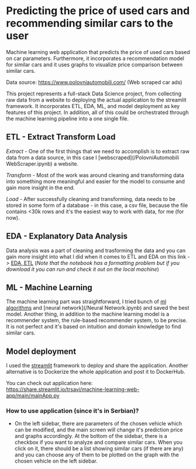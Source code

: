 # Predicting the price of used cars and recommending similar cars to the user

Machine learning web application that predicts the price of used cars based on car parameters. Furthermore, it incorporates a recommendation model for similar cars and it uses graphs to visualize price comparison between similar cars.


Data source: https://www.polovniautomobili.com/ (Web scraped car ads)


This project represents a full-stack Data Science project, from collecting raw data from a website to deploying the actual application to the streamlit framework. It incorporates ETL, EDA, ML, and model deployment as key features of this project. In addition, all of this could be orchestrated through the machine learning pipeline into a one single file. 

## ETL - Extract Transform Load

*Extract* - One of the first things that we need to accomplish is to extract raw data from a data source, in this case I [webscraped](/PolovniAutomobili WebScraper.ipynb) a website.

*Transform* - Most of the work was around cleaning and transforming data into something more meaningful and easier for the model to consume and gain more insight in the end. 

*Load* - After successfully cleaning and transforming, data needs to be stored in some form of a database - in this case, a csv file, because the file contains <30k rows and it's the easiest way to work with data, for me (for now).

## EDA  - Explanatory Data Analysis

Data analysis was a part of cleaning and trasforming the data and you can gain more insight into what I did when it comes to ETL and EDA on this link -> [EDA, ETL](/Analysis2.0.ipynb) (*Note that the notebook has a formatting problem but if you download it you can run and check it out on the local machine*)


## ML - Machine Learning

The machine learning part was straightforward, I tried bunch of [ml algorithms](/ML_Pipe.ipynb)  and [neural network](/Neural Network.ipynb) and saved the best model.
Another thing, in addition to the machine learning model is a recommender system, the rule-based recommender system, to be precise. It is not perfect and it's based on intuition and domain knowledge to find similar cars.

## Model deployment 

I used the [streamlit](https://streamlit.io/) framework to deploy and share the application. Another alternative is to Dockerize the whole application and post it to DockerHub.

You can check out application here: https://share.streamlit.io/trsavi/machine-learning-web-app/main/mainApp.py

### How to use application (since it's in Serbian)? 

  * On the left sidebar, there are parameters of the chosen vehicle which can be modified, and the main screen will change it's prediction price and graphs accordingly. At the bottom of the sidebar, there is a checkbox if you want to analyze and compare similar cars. When you click on it, there should be a list showing similar cars (if there are any) and you can choose any of them to be plotted on the graph with the chosen vehicle on the left sidebar.
   
  

